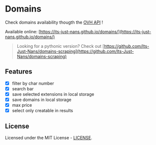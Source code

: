# Domains

Check domains availability thougth the [OVH API](https://api.ovh.com/console/) !

Available online: [https://its-just-nans.github.io/domains/](https://its-just-nans.github.io/domains/)

> Looking for a pythonic version? Check out [https://github.com/Its-Just-Nans/domains-scraping](https://github.com/Its-Just-Nans/domains-scraping)

## Features

- [x] filter by char number
- [x] search bar
- [x] save selected extensions in local storage
- [x] save domains in local storage
- [x] max price
- [x] select only creatable in results

## License

Licensed under the MIT License - [LICENSE](LICENSE).
